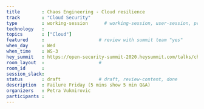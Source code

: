 ```yaml
---
title        : Chaos Engineering - Cloud resilience
track        : "Cloud Security"
type         : working-session      # working-session, user-session, product-session
technology   :
topics       : ["Cloud"]
featured     :                    # review with summit team "yes"
when_day     : Wed
when_time    : WS-3
hey_summit   : https://open-security-summit-2020.heysummit.com/talks/chaos-engineering-cloud-resilience-5pm-bst/
room_layout  :                    #
room_id      :
session_slack: 
status       : draft              # draft, review-content, done
description  : Failure Friday (5 mins show 5 min Q&A)
organizers   : Petra Vukmirovic
participants :
---
```



<!--(add intro)

## WHY

(...)

## What

(...)

## Outcomes

(...)

## References

(...)


## Previous-->
